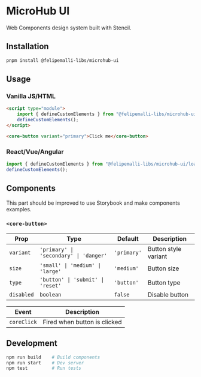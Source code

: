 # MicroHub UI

Web Components design system built with Stencil.

## Installation

```bash
pnpm install @felipemalli-libs/microhub-ui
```

## Usage

### Vanilla JS/HTML

```html
<script type="module">
	import { defineCustomElements } from "@felipemalli-libs/microhub-ui/loader";
	defineCustomElements();
</script>

<core-button variant="primary">Click me</core-button>
```

### React/Vue/Angular

```js
import { defineCustomElements } from "@felipemalli-libs/microhub-ui/loader";
defineCustomElements();
```

## Components

This part should be improved to use Storybook and make components examples.

### `<core-button>`

| Prop       | Type                                   | Default     | Description          |
| ---------- | -------------------------------------- | ----------- | -------------------- |
| `variant`  | `'primary' \| 'secondary' \| 'danger'` | `'primary'` | Button style variant |
| `size`     | `'small' \| 'medium' \| 'large'`       | `'medium'`  | Button size          |
| `type`     | `'button' \| 'submit' \| 'reset'`      | `'button'`  | Button type          |
| `disabled` | `boolean`                              | `false`     | Disable button       |

| Event       | Description                  |
| ----------- | ---------------------------- |
| `coreClick` | Fired when button is clicked |

## Development

```bash
npm run build    # Build components
npm run start    # Dev server
npm test         # Run tests
```

